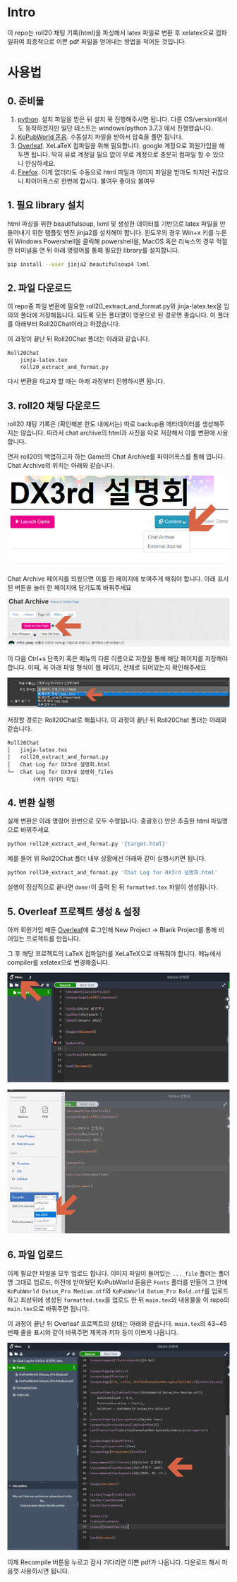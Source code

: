# Intro

이 repo는 roll20 채팅 기록(html)을 파싱해서 latex 파일로 변환 후 xelatex으로 컴파일하여 최종적으로 이쁜 pdf 파일을 얻어내는 방법을 적어둔 것입니다.

# 사용법

## 0. 준비물

1. [python](https://www.python.org/downloads/). 설치 파일을 받은 뒤 설치 쭉 진행해주시면 됩니다. 다른 OS/version에서도 동작하겠지만 일단 테스트는 windows/python 3.7.3 에서 진행했습니다.
2. [KoPubWorld 돋움](http://www.kopus.org/biz/electronic/font.aspx). 수동설치 파일을 받아서 압축을 풀면 됩니다.
3. [Overleaf](https://www.overleaf.com). XeLaTeX 컴파일을 위해 필요합니다. google 계정으로 회원가입을 해두면 됩니다. 딱히 유료 계정일 필요 없이 무료 계정으로 충분히 컴파일 할 수 있으니 안심하세요.
4. [Firefox](https://www.mozilla.org/ko/firefox/new/). 이게 없더라도 수동으로 html 파일과 이미지 파일을 받아도 되지만 귀찮으니 파이어폭스로 한번에 합시다. 불여우 좋아요 불여우

## 1. 필요 library 설치

html 파싱을 위한 beautifulsoup, lxml 및 생성한 데이터를 기반으로 latex 파일을 만들어내기 위한 탬플릿 엔진 jinja2를 설치해야 합니다.
윈도우의 경우 Win+x 키를 누른 뒤 Windows Powershell을 클릭해 powershell을, MacOS 혹은 리눅스의 경우 적절한 터미널을 연 뒤 아래 명령어를 통해 필요한 library를 설치합니다.

```bash
pip install --user jinja2 beautifulsoup4 lxml
```

## 2. 파일 다운로드

이 repo중 파일 변환에 필요한 roll20_extract_and_format.py와 jinja-latex.tex을 임의의 폴더에 저장해둡니다. 되도록 모든 폴더명이 영문으로 된 경로면 좋습니다. 이 폴더를 아래부터 Roll20Chat이라고 하겠습니다.

이 과정이 끝난 뒤 Roll20Chat 폴더는 아래와 같습니다.

```
Roll20Chat
    jinja-latex.tex
    roll20_extract_and_format.py
```

다시 변환을 하고자 할 때는 아래 과정부터 진행하시면 됩니다.

## 3. roll20 채팅 다운로드

roll20 채팅 기록은 (확인해본 한도 내에서는) 따로 backup용 메타데이터를 생성해주지는 않습니다. 따라서 chat archive의 html과 사진을 따로 저장해서 이를 변환에 사용합니다.

먼저 roll20의 백업하고자 하는 Game의 Chat Archive를 파이어폭스를 통해 엽니다. Chat Archive의 위치는 아래와 같습니다.

![chat_archive](img/chat_archive.png)

Chat Archive 페이지를 띄웠으면 이를 한 페이지에 보여주게 해줘야 합니다. 아래 표시된 버튼을 눌러 한 페이지에 담기도록 바꿔주세요

![to_one_page](img/to_one_page.png)

이 다음 Ctrl+s 단축키 혹은 메뉴의 다른 이름으로 저장을 통해 해당 페이지를 저장해야 합니다. 이때, 꼭 아래 파일 형식이 웹 페이지, 전체로 되어있는지 확인해주세요

![save_type](img/save_type.png)

저장할 경로는 Roll20Chat로 해둡니다. 이 과정이 끝난 뒤 Roll20Chat 폴더는 아래와 같습니다.

```
Roll20Chat
│   jinja-latex.tex
│   roll20_extract_and_format.py
│   Chat Log for DX3rd 설명회.html
└─  Chat Log for DX3rd 설명회_files
        (여러 이미지 파일)
```

## 4. 변환 실행

실제 변환은 아래 명령어 한번으로 모두 수행됩니다. 중괄호{} 안은 추출한 html 파일명으로 바꿔주세요
```bash
python roll20_extract_and_format.py '{target.html}'
```
예를 들어 위 Roll20Chat 폴더 내부 상황에선 아래와 같이 실행시키면 됩니다.
```bash
python roll20_extract_and_format.py 'Chat Log for DX3rd 설명회.html'
```

실행이 정상적으로 끝나면 `done!`이 출력 된 뒤 `formatted.tex` 파일이 생성됩니다.

## 5. Overleaf 프로젝트 생성 & 설정

아까 회원가입 해둔 [Overleaf](https://www.overleaf.com)에 로그인해 New Project -> Blank Project를 통해 비어있는 프로젝트를 만듭니다.

그 후 해당 프로젝트의 LaTeX 컴파일러를 XeLaTeX으로 바꿔줘야 합니다. 메뉴에서 compiler를 xelatex으로 변경해줍니다.

![overleaf_menu](img/overleaf_menu.png)

![overleaf_compiler](img/overleaf_compiler.png)

## 6. 파일 업로드

이제 필요한 파일을 모두 업로드 합니다. 이미지 파일이 들어있는 `..._file` 폴더는 폴더명 그대로 업로드, 이전에 받아뒀던 KoPubWorld 돋움은 `Fonts` 폴더를 만들어 그 안에 `KoPubWorld Dotum_Pro Medium.otf`와  `KoPubWorld Dotum_Pro Bold.otf`를 업로드하고 최상위에 생성된 `formatted.tex`을 업로드 한 뒤 `main.tex`의 내용물을 이 repo의 `main.tex`으로 바꿔주면 됩니다.

이 과정이 끝난 뒤 Overleaf 프로젝트의 상태는 아래와 같습니다. `main.tex`의 43~45번째 줄을 표시와 같이 바꿔주면 제목과 저자 등이 이쁘게 나옵니다.

![upload](img/upload.png)

이제 Recompile 버튼을 누르고 잠시 기다리면 이쁜 pdf가 나옵니다. 다운로드 해서 마음껏 사용하시면 됩니다.
